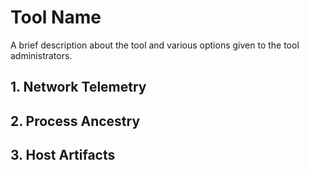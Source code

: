 # Tool Name
A brief description about the tool and various options given to the tool administrators.


## 1. Network Telemetry





## 2. Process Ancestry





## 3. Host Artifacts
